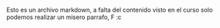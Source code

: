 Esto es un archivo markdown, a falta del contenido visto en el curso solo podemos realizar un misero parrafo, F :c
